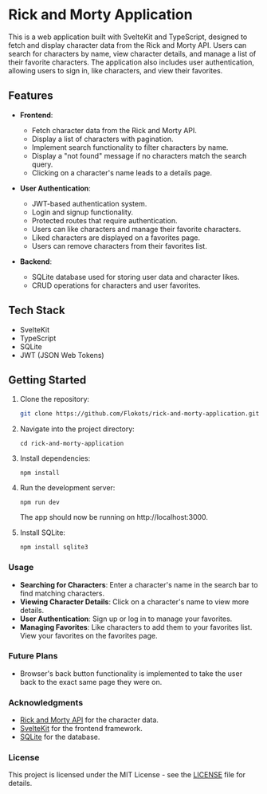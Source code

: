 # Rick and Morty Application
This is a web application built with SvelteKit and TypeScript, designed to fetch and display character data from the Rick and Morty API. Users can search for characters by name, view character details, and manage a list of their favorite characters. The application also includes user authentication, allowing users to sign in, like characters, and view their favorites.

## Features

- **Frontend**:
  - Fetch character data from the Rick and Morty API.
  - Display a list of characters with pagination.
  - Implement search functionality to filter characters by name.
  - Display a "not found" message if no characters match the search query.
  - Clicking on a character's name leads to a details page.
  
- **User Authentication**:
  - JWT-based authentication system.
  - Login and signup functionality.
  - Protected routes that require authentication.
  - Users can like characters and manage their favorite characters.
  - Liked characters are displayed on a favorites page.
  - Users can remove characters from their favorites list.

- **Backend**:
  - SQLite database used for storing user data and character likes.
  - CRUD operations for characters and user favorites.

## Tech Stack

- SvelteKit
- TypeScript
- SQLite
- JWT (JSON Web Tokens)

## Getting Started

1. Clone the repository:

   ```bash
   git clone https://github.com/Flokots/rick-and-morty-application.git
   ```
2. Navigate into the project directory:
   ```
   cd rick-and-morty-application
   ```
3. Install dependencies:
   ```
   npm install
   ```
4. Run the development server:
   ```
   npm run dev
   ```
   The app should now be running on http://localhost:3000.
5. Install SQLite:
   ```
   npm install sqlite3
   ```

### Usage

- **Searching for Characters**: Enter a character's name in the search bar to find matching characters.
- **Viewing Character Details**: Click on a character's name to view more details.
- **User Authentication**: Sign up or log in to manage your favorites.
- **Managing Favorites**: Like characters to add them to your favorites list. View your favorites on the favorites page.

### Future Plans
 - Browser's back button functionality is implemented to take the user back to the exact same page they were on.

### Acknowledgments
* [Rick and Morty API](https://rickandmortyapi.com/) for the character data.
* [SvelteKit](https://kit.svelte.dev/) for the frontend framework.
* [SQLite](https://www.sqlite.org/index.html) for the database.
  
### License
This project is licensed under the MIT License - see the [LICENSE](./LICENSE) file for details.
